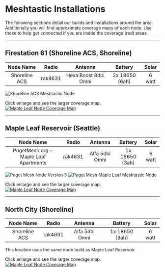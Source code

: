 # Meshtastic Installations
The following sections detail our builds and installations around the area. Additionally you will find approximate coverage maps of each node. Use these to help get connected if you are inside the coverage (red) areas. 

---
## Firestation 61 (Shoreline ACS, Shoreline)

Node Name | Radio | Antenna | Battery | Solar
:---: | :---: | :---: | :---: | :---:
Shoreline ACS | rak4631 | Hexa Boost 8dbi Omni | 2x 18650 (6ah) | 6 watt

![Shoreline ACS Meshtastic Node](/media/ShorelineACS_MeshtasticNode.png)

Click enlarge and see the larger coverage map.
[![Maple Leaf Node Coverage Map](/media/Firestation61_sml.png)](/media/Firestation61_big.png)

---
## Maple Leaf Reservoir (Seattle)

Node Name | Radio | Antenna | Battery | Solar
:---: | :---: | :---: | :---: | :---:
PugetMesh.org - Maple Leaf Apartments | rak4631 | Alfa 5dbi Omni | 1x 18650 (3ah) | 6 watt

![Puget Mesh Node Version 3](/media/PugetMesh_NodeV3.png)
[![Puget Mesh Maple Leaf Meshtastic Node](/media/MLA_Node.jpg)](/media/MLA_Node.jpg)

Click enlarge and see the larger coverage map.
[![Maple Leaf Node Coverage Map](/media/MapleLeaf_sml.png)](/media/MapleLeaf_big.png)


---
## North City (Shoreline)

Node Name | Radio | Antenna | Battery | Solar
:---: | :---: | :---: | :---: | :---:
Shoreline ACS | rak4631 | Alfa 5dbi Omni | 1x 18650 (3ah) | 6 watt

This location uses the same node build as Maple Leaf Reservoir.

Click enlarge and see the larger coverage map.
[![Maple Leaf Node Coverage Map](/media/NorthCity_sml.png)](/media/NorthCity_big.png)



